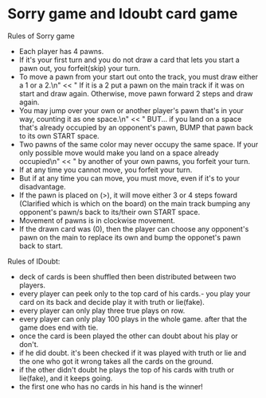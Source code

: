 # Sorry game and Idoubt card game


Rules of Sorry game
- Each player has 4 pawns.
- If it's your first turn and you do not draw a card that lets you start a pawn out, you forfeit(skip) your turn.
- To move a pawn from your start out onto the track, you must draw either a 1 or a 2.\n" << " If it is a 2 put a pawn on the main track if it was on start and draw again. Otherwise, move pawn forward 2 steps and draw again.
- You may jump over your own or another player's pawn that's in your way, counting it as one space.\n" << " BUT... if you land on a space that's already occupied by an opponent's pawn, BUMP that pawn back to its own START space.
- Two pawns of the same color may never occupy the same space. If your only possible move would make you land on a space already occupied\n" << " by another of your own pawns, you forfeit your turn.
- If at any time you cannot move, you forfeit your turn.
- But if at any time you can move, you must move, even if it's to your disadvantage.
- If the pawn is placed on (>), it will move either 3 or 4 steps foward (Clarified which is which on the board) on the main track bumping any opponent's pawn/s back to its/their own START space.
- Movement of pawns is in clockwise movement.
- If the drawn card was (0), then the player can choose any opponent's pawn on the main to replace its own and bump the opponet's pawn back to start.

Rules of IDoubt:
- deck of cards is been shuffled then been distributed between two players.
- every player can peek only to the top card of his cards.- you play your card on its back and decide play it with truth or lie(fake). 
- every player can only play three true plays on row.
- every player can only play 100 plays in the whole game. after that the game does end with tie.
- once the card is been played the other can doubt about his play or don't.
- if he did doubt. it's been checked if it was played with truth or lie and the one who got it wrong takes all the cards on the ground.
- if the other didn't doubt he plays the top of his cards with truth or lie(fake), and it keeps going. 
- the first one who has no cards in his hand is the winner! 
